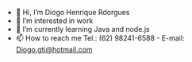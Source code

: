 - 👋 Hi, I’m Diogo Henrique Rdorgues
- 👀 I’m interested in work
- 🌱 I’m currently learning Java and node.js
- 📫 How to reach me Tel.: (62) 98241-6588 - E-mail: Diogo.gti@hotmail.com
